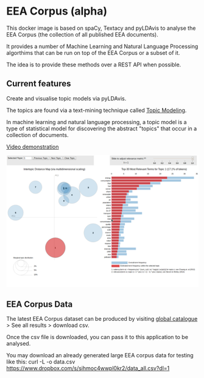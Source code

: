 # EEA Corpus (alpha)

This docker image is based on spaCy, Textacy and pyLDAvis to analyse the 
EEA Corpus (the collection of all published EEA documents). 

It provides a number of Machine Learning and Natural Language Processing algorthims
that can be run on top of the EEA Corpus or a subset of it.

The idea is to provide these methods over a REST API when possible. 

## Current features

Create and visualise topic models via pyLDAvis. 

The topics are found via a text-mining technique called [Topic Modeling](https://en.wikipedia.org/wiki/Topic_model).

In machine learning and natural language processing, a topic model is a 
type of statistical model for discovering the abstract "topics" that occur in a
collection of documents.

[Video demonstration](https://www.youtube.com/watch?v=IksL96ls4o0&t=255s)

![LDA visualisation example](ldavis.png?raw=true "LDA visualisation example")


## EEA Corpus Data

The latest EEA Corpus dataset can be produced by visiting 
[global catalogue](http://search.apps.eea.europa.eu/)  > See all results > download csv.

Once the csv file is downloaded, you can pass it to this application to be analysed.

You may download an already generated large EEA corpus data for testing like this:
curl -L -o data.csv https://www.dropbox.com/s/sihmoc4wwpl0kr2/data_all.csv?dl=1
